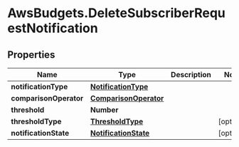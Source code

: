 # AwsBudgets.DeleteSubscriberRequestNotification

## Properties

Name | Type | Description | Notes
------------ | ------------- | ------------- | -------------
**notificationType** | [**NotificationType**](NotificationType.md) |  | 
**comparisonOperator** | [**ComparisonOperator**](ComparisonOperator.md) |  | 
**threshold** | **Number** |  | 
**thresholdType** | [**ThresholdType**](ThresholdType.md) |  | [optional] 
**notificationState** | [**NotificationState**](NotificationState.md) |  | [optional] 


